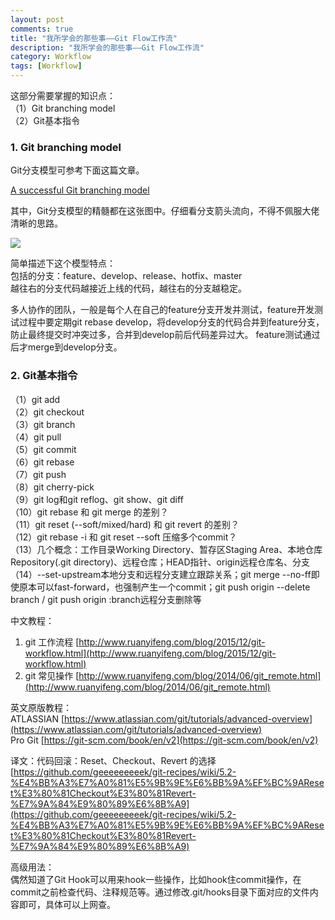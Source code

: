 ```yaml
---
layout: post
comments: true
title: "我所学会的那些事——Git Flow工作流"
description: "我所学会的那些事——Git Flow工作流"
category: Workflow
tags: [Workflow]
---
```



这部分需要掌握的知识点：    
（1）Git branching model    
（2）Git基本指令    

<!--more-->

### 1. Git branching model    

Git分支模型可参考下面这篇文章。

[A successful Git branching model
](https://nvie.com/posts/a-successful-git-branching-model/)


其中，Git分支模型的精髓都在这张图中。仔细看分支箭头流向，不得不佩服大佬清晰的思路。

![](/image/2018-09-02-git/git-model@2x.png)    

简单描述下这个模型特点：    
包括的分支：feature、develop、release、hotfix、master    
越往右的分支代码越接近上线的代码，越往右的分支越稳定。    

多人协作的团队，一般是每个人在自己的feature分支开发并测试，feature开发测试过程中要定期git rebase develop，将develop分支的代码合并到feature分支，防止最终提交时冲突过多，合并到develop前后代码差异过大。
feature测试通过后才merge到develop分支。

### 2. Git基本指令    

（1）git add    
（2）git checkout    
（3）git branch    
（4）git pull    
（5）git commit    
（6）git rebase    
（7）git push    
（8）git cherry-pick    
（9）git log和git reflog、git show、git diff    
（10）git rebase 和 git merge 的差别？    
（11）git reset (--soft/mixed/hard) 和 git revert 的差别？    
（12）git rebase -i 和 git reset --soft 压缩多个commit？    
（13）几个概念：工作目录Working Directory、暂存区Staging Area、本地仓库Repository(.git directory)、远程仓库；HEAD指针、origin远程仓库名、分支        
（14）--set-upstream本地分支和远程分支建立跟踪关系；git merge --no-ff即使原本可以fast-forward，也强制产生一个commit；git push origin --delete branch / git push origin :branch远程分支删除等


中文教程：    
1. git 工作流程 [http://www.ruanyifeng.com/blog/2015/12/git-workflow.html](http://www.ruanyifeng.com/blog/2015/12/git-workflow.html)    
2. git 常见操作 [http://www.ruanyifeng.com/blog/2014/06/git_remote.html](http://www.ruanyifeng.com/blog/2014/06/git_remote.html)    

英文原版教程：    
ATLASSIAN [https://www.atlassian.com/git/tutorials/advanced-overview](https://www.atlassian.com/git/tutorials/advanced-overview)    
Pro Git [https://git-scm.com/book/en/v2](https://git-scm.com/book/en/v2)    


译文：代码回滚：Reset、Checkout、Revert 的选择    
[https://github.com/geeeeeeeeek/git-recipes/wiki/5.2-%E4%BB%A3%E7%A0%81%E5%9B%9E%E6%BB%9A%EF%BC%9AReset%E3%80%81Checkout%E3%80%81Revert-%E7%9A%84%E9%80%89%E6%8B%A9](https://github.com/geeeeeeeeek/git-recipes/wiki/5.2-%E4%BB%A3%E7%A0%81%E5%9B%9E%E6%BB%9A%EF%BC%9AReset%E3%80%81Checkout%E3%80%81Revert-%E7%9A%84%E9%80%89%E6%8B%A9)    


高级用法：    
偶然知道了Git Hook可以用来hook一些操作，比如hook住commit操作，在commit之前检查代码、注释规范等。通过修改.git/hooks目录下面对应的文件内容即可，具体可以上网查。    

